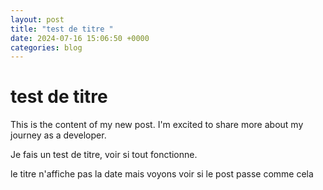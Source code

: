 ```yaml
---
layout: post
title: "test de titre "
date: 2024-07-16 15:06:50 +0000
categories: blog
---
```


# test de titre 

This is the content of my new post. I'm excited to share more about my journey as a developer.

Je fais un test de titre, voir si tout fonctionne. 


le titre n'affiche pas la date mais voyons voir si le post passe comme cela


